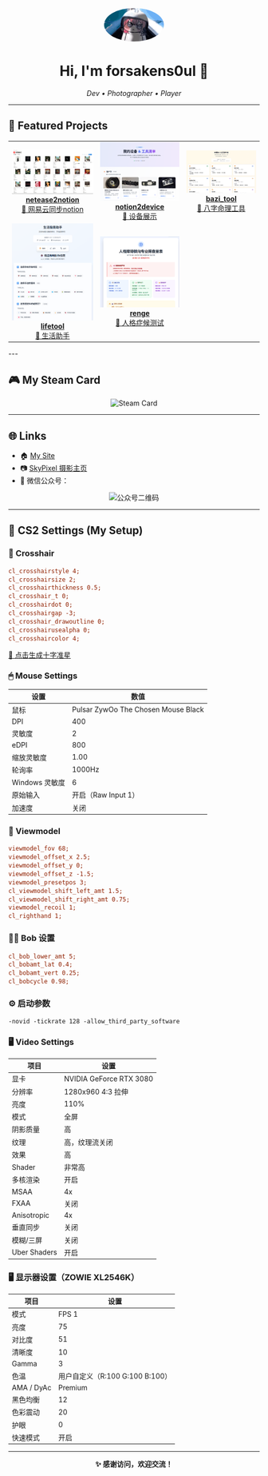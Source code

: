 <p align="center">
  <img src="https://github.com/forsakens0ul/image/blob/main/doro.gif" width="120" style="border-radius: 50%" alt="profile"/>
</p>

<h1 align="center">Hi, I'm forsakens0ul 👾</h1>
<p align="center"><i>Dev • Photographer • Player</i></p>

---

## 🚀 Featured Projects

<table>
  <tr>
    <td align="center">
      <a href="https://github.com/forsakens0ul/netease2notion">
        <img src="https://github.com/forsakens0ul/image/blob/main/wangyi.png" width="220"/>
        <br/><strong>netease2notion</strong>
      </a>
      <br/>
      <a href="https://garnet-scarer-ec7.notion.site/2033a17d9c2180a9a50bf2226f9c42ef?v=2033a17d9c2181f9aeb1000ccd927682&pvs=74">🧪 网易云同步notion</a>
    </td>
    <td align="center">
      <a href="https://github.com/forsakens0ul/notion2device">
        <img src="https://github.com/forsakens0ul/image/blob/main/device.png" width="220"/>
        <br/><strong>notion2device</strong>
      </a>
      <br/>
      <a href="https://device.chalice.lol">🧪 设备展示</a>
    </td>
    <td align="center">
      <a href="https://github.com/forsakens0ul/bazi_tool">
        <img src="https://github.com/forsakens0ul/image/blob/main/bazitool.png" width="220"/>
        <br/><strong>bazi_tool</strong>
      </a>
      <br/>
      <a href="https://bazi.chalice.lol">🧪 八字命理工具</a>
    </td>
  </tr>
  <tr>
    <td align="center">
      <a href="https://github.com/forsakens0ul/lifetool">
        <img src="https://github.com/forsakens0ul/image/blob/main/lifetool.png" width="220"/>
        <br/><strong>lifetool</strong>
      </a>
      <br/>
      <a href="https://lifetool.chalice.lol">🧪 生活助手</a>
    </td>
    <td align="center">
      <a href="https://github.com/forsakens0ul/renge">
        <img src="https://github.com/forsakens0ul/image/blob/main/renge.png" width="220"/>
        <br/><strong>renge</strong>
      </a>
      <br/>
      <a href="https://renge.chalice.lol/">🧪 人格症候测试</a>
    </td>
  </tr>
</table> 
---

## 🎮 My Steam Card

<p align="center">
  <img src="https://card.yuy1n.io/card/76561198314348996/dark,en,badge,group" alt="Steam Card" />
</p>

---

## 🌐 Links

- 🏠 [My Site](https://www.chalice.lol/)
- 📷 [SkyPixel 摄影主页](https://www.skypixel.com/users/193aa5a)
- 📰 微信公众号：

<p align="center">
  <img src="https://github.com/forsakens0ul/assets/raw/main/wechat-qrcode.png" width="160" alt="公众号二维码"/>
</p>

---

## 🎯 CS2 Settings (My Setup)

### 🎯 Crosshair
```cfg
cl_crosshairstyle 4;
cl_crosshairsize 2;
cl_crosshairthickness 0.5;
cl_crosshair_t 0;
cl_crosshairdot 0;
cl_crosshairgap -3;
cl_crosshair_drawoutline 0;
cl_crosshairusealpha 0;
cl_crosshaircolor 4;
```

[🎯 点击生成十字准星](https://www.csgocrosshair.com/)

### 🖱 Mouse Settings
| 设置 | 数值 |
|---|---|
| 鼠标 | Pulsar ZywOo The Chosen Mouse Black |
| DPI | 400 |
| 灵敏度 | 2 |
| eDPI | 800 |
| 缩放灵敏度 | 1.00 |
| 轮询率 | 1000Hz |
| Windows 灵敏度 | 6 |
| 原始输入 | 开启（Raw Input 1） |
| 加速度 | 关闭 |

### 🔫 Viewmodel
```cfg
viewmodel_fov 68;
viewmodel_offset_x 2.5;
viewmodel_offset_y 0;
viewmodel_offset_z -1.5;
viewmodel_presetpos 3;
cl_viewmodel_shift_left_amt 1.5;
cl_viewmodel_shift_right_amt 0.75;
viewmodel_recoil 1;
cl_righthand 1;
```

### 🧍‍♂️ Bob 设置
```cfg
cl_bob_lower_amt 5;
cl_bobamt_lat 0.4;
cl_bobamt_vert 0.25;
cl_bobcycle 0.98;
```

### ⚙️ 启动参数
```
-novid -tickrate 128 -allow_third_party_software
```

### 🖥 Video Settings
| 项目 | 设置 |
|---|---|
| 显卡 | NVIDIA GeForce RTX 3080 |
| 分辨率 | 1280x960 4:3 拉伸 |
| 亮度 | 110% |
| 模式 | 全屏 |
| 阴影质量 | 高 |
| 纹理 | 高，纹理流关闭 |
| 效果 | 高 |
| Shader | 非常高 |
| 多核渲染 | 开启 |
| MSAA | 4x |
| FXAA | 关闭 |
| Anisotropic | 4x |
| 垂直同步 | 关闭 |
| 模糊/三屏 | 关闭 |
| Uber Shaders | 开启 |

### 🖥 显示器设置（ZOWIE XL2546K）
| 项目 | 设置 |
|---|---|
| 模式 | FPS 1 |
| 亮度 | 75 |
| 对比度 | 51 |
| 清晰度 | 10 |
| Gamma | 3 |
| 色温 | 用户自定义（R:100 G:100 B:100） |
| AMA / DyAc | Premium |
| 黑色均衡 | 12 |
| 色彩震动 | 20 |
| 护眼 | 0 |
| 快速模式 | 开启 |

---

<p align="center">
  <b>✨ 感谢访问，欢迎交流！</b>
</p>

